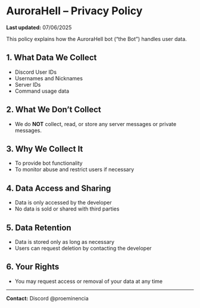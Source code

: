 # AuroraHell – Privacy Policy
**Last updated:** 07/06/2025

This policy explains how the AuroraHell bot (“the Bot”) handles user data.

## 1. What Data We Collect
- Discord User IDs  
- Usernames and Nicknames  
- Server IDs  
- Command usage data

## 2. What We Don’t Collect
- We do **NOT** collect, read, or store any server messages or private messages.

## 3. Why We Collect It
- To provide bot functionality  
- To monitor abuse and restrict users if necessary

## 4. Data Access and Sharing
- Data is only accessed by the developer  
- No data is sold or shared with third parties

## 5. Data Retention
- Data is stored only as long as necessary  
- Users can request deletion by contacting the developer

## 6. Your Rights
- You may request access or removal of your data at any time

---

**Contact:** Discord @proeminencia
